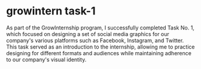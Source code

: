 # growintern task-1
As part of the GrowInternship program, I successfully completed Task No. 1, which focused on designing a set of social media graphics for our company's various platforms such as Facebook, Instagram, and Twitter. This task served as an introduction to the internship, allowing me to practice designing for different formats and audiences while maintaining adherence to our company's visual identity.
